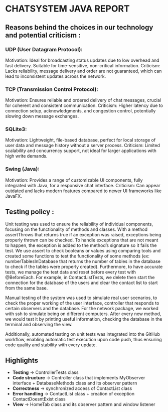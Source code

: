 # CHATSYSTEM JAVA REPORT

## Reasons behind the choices in our technology and potential criticism :

### UDP (User Datagram Protocol):
Motivation: Ideal for broadcasting status updates due to low overhead and fast delivery. Suitable for time-sensitive, non-critical information.
Criticism: Lacks reliability, message delivery and order are not guaranteed, which can lead to inconsistent updates across the network.

### TCP (Transmission Control Protocol):
Motivation: Ensures reliable and ordered delivery of chat messages, crucial for coherent and consistent communication.
Criticism: Higher latency due to connection setup, acknowledgments, and congestion control, potentially slowing down message exchanges.

### SQLite3:
Motivation: Lightweight, file-based database, perfect for local storage of user data and message history without a server process.
Criticism: Limited scalability and concurrency support, not ideal for larger applications with high write demands.

### Swing (Java):
Motivation: Provides a range of customizable UI components, fully integrated with Java, for a responsive chat interface.
Criticism: Can appear outdated and lacks modern features compared to newer UI frameworks like JavaFX.



## Testing policy : 

Unit testing was used to ensure the reliability of individual components, focusing on the functionality of methods and classes. 
With a method assertThrows that returns true if an exception was raised, exceptions being properly thrown can be checked.
To handle exceptions that are not meant to happen, the exception is added to the method’s signature so it fails the test.
We use assert to check booleans or values using comparing tools and created some functions to test the functionality of some methods (ex: numberTablesInDatabase that returns the number of tables in the database to check if the tables were properly created).
Furthermore, to have accurate tests, we manage the test data and reset before every test with @BeforeEach. For example, in ContactListTests, we delete then start the connection for the database of the users and clear the contact list to start from the same base.

Manual testing of the system was used to simulate real user scenarios, to check the proper working of the user interface, controller that responds to certain observers and the database.  For the network package, we worked with ssh to simulate being on different computers. After every new method, we would test it by printing useful information, checking the database in the terminal and observing the view.  

Additionally, automated testing on unit tests was integrated into the GitHub workflow, enabling automatic test execution upon code push, thus ensuring code quality and stability with every update. 


## Highlights

  <ul>
    <li><b>Testing</b> &rarr; ControllerTests class</li>
    <li><b>Code structure</b> &rarr; Controller class that implements MyObserver interface + DatabaseMethods class and its observer pattern</li>
    <li><b>Correctness</b> &rarr; synchronized access of ContactList class</li>
    <li><b>Error handling</b> &rarr; ContactList class + creation of exception ContactDoesntExist class</li>
    <li><b>View</b> &rarr; HomeTab class and its observer pattern and window listener </li>
  </ul>


